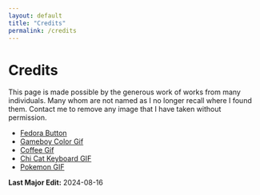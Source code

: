 ```yaml
---
layout: default
title: "Credits"
permalink: /credits
---
```

# Credits

This page is made possible by the generous work of works from many individuals. Many whom are not named as I no longer recall where I found them.
Contact me to remove any image that I have taken without permission.

* [Fedora Button](https://fedora.nicubunu.ro/banners/)
* [Gameboy Color Gif](https://media.baamboozle.com/uploads/images/748172/1673506440_19528_gif-url.gif)
* [Coffee Gif](https://tenor.com/view/cat-coffee-xyi-gif-7215069890640121360)
* [Chi Cat Keyboard GIF](https://en.picmix.com/stamp/cat-chat-katze-animal-gif-anime-animated-animation-tube-kawaii-manga-computer-mignon-1622953)
* [Pokemon GIF](https://meltingsnow.neocities.org/)


<p class = "last-edit"><b>Last Major Edit:</b> 2024-08-16</p> 
